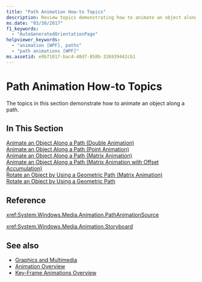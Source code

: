 ```yaml
---
title: "Path Animation How-to Topics"
description: Review topics demonstrating how to animate an object along a path in Windows Presentation Foundation (WPF).
ms.date: "03/30/2017"
f1_keywords: 
  - "AutoGeneratedOrientationPage"
helpviewer_keywords: 
  - "animation [WPF], paths"
  - "path animations [WPF]"
ms.assetid: e9b71017-bac4-40d7-858b-326939442cb1
---
```

# Path Animation How-to Topics
The topics in this section demonstrate how to animate an object along a path.  
  
## In This Section  
 [Animate an Object Along a Path (Double Animation)](how-to-animate-an-object-along-a-path-double-animation.md)  
 [Animate an Object Along a Path (Point Animation)](how-to-animate-an-object-along-a-path-point-animation.md)  
 [Animate an Object Along a Path (Matrix Animation)](how-to-animate-an-object-along-a-path-matrix-animation.md)  
 [Animate an Object Along a Path (Matrix Animation with Offset Accumulation)](animate-an-object-along-a-path-matrix-animation-with-offset.md)  
 [Rotate an Object by Using a Geometric Path (Matrix Animation)](how-to-rotate-an-object-by-using-a-geometric-path-matrix-animation.md)  
 [Rotate an Object by Using a Geometric Path](how-to-rotate-an-object-by-using-a-geometric-path.md)  
  
## Reference  
 <xref:System.Windows.Media.Animation.PathAnimationSource>  
  
 <xref:System.Windows.Media.Animation.Storyboard>  
  
## See also

- [Graphics and Multimedia](index.md)
- [Animation Overview](animation-overview.md)
- [Key-Frame Animations Overview](key-frame-animations-overview.md)
